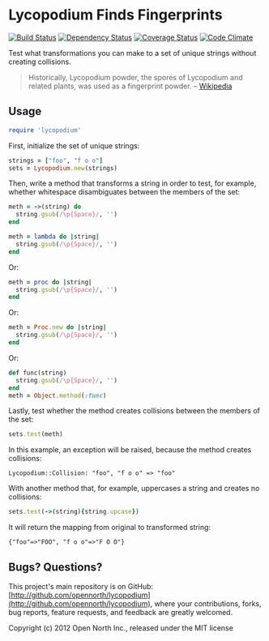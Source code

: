 # Lycopodium Finds Fingerprints

[![Build Status](https://secure.travis-ci.org/opennorth/lycopodium.png)](http://travis-ci.org/opennorth/lycopodium)
[![Dependency Status](https://gemnasium.com/opennorth/lycopodium.png)](https://gemnasium.com/opennorth/lycopodium)
[![Coverage Status](https://coveralls.io/repos/opennorth/lycopodium/badge.png?branch=master)](https://coveralls.io/r/opennorth/lycopodium)
[![Code Climate](https://codeclimate.com/github/opennorth/lycopodium.png)](https://codeclimate.com/github/opennorth/lycopodium)

Test what transformations you can make to a set of unique strings without creating collisions.

> Historically, Lycopodium powder, the spores of Lycopodium and related plants, was used as a fingerprint powder. – [Wikipedia](http://en.wikipedia.org/wiki/Fingerprint_powder#Composition)

## Usage

```ruby
require 'lycopodium'
```

First, initialize the set of unique strings:

```ruby
strings = ["foo", "f o o"]
sets = Lycopodium.new(strings)
```

Then, write a method that transforms a string in order to test, for example, whether whitespace disambiguates between the members of the set:

```ruby
meth = ->(string) do
  string.gsub(/\p{Space}/, '')
end
```

```ruby
meth = lambda do |string|
  string.gsub(/\p{Space}/, '')
end
```

Or:

```ruby
meth = proc do |string|
  string.gsub(/\p{Space}/, '')
end
```

Or:

```ruby
meth = Proc.new do |string|
  string.gsub(/\p{Space}/, '')
end
```

Or:

```ruby
def func(string)
  string.gsub(/\p{Space}/, '')
end
meth = Object.method(:func)
```

Lastly, test whether the method creates collisions between the members of the set:

```ruby
sets.test(meth)
```

In this example, an exception will be raised, because the method creates collisions:

    Lycopodium::Collision: "foo", "f o o" => "foo"

With another method that, for example, uppercases a string and creates no collisions:

```ruby
sets.test(->(string){string.upcase})
```

It will return the mapping from original to transformed string:

    {"foo"=>"FOO", "f o o"=>"F O O"}

## Bugs? Questions?

This project's main repository is on GitHub: [http://github.com/opennorth/lycopodium](http://github.com/opennorth/lycopodium), where your contributions, forks, bug reports, feature requests, and feedback are greatly welcomed.

Copyright (c) 2012 Open North Inc., released under the MIT license
